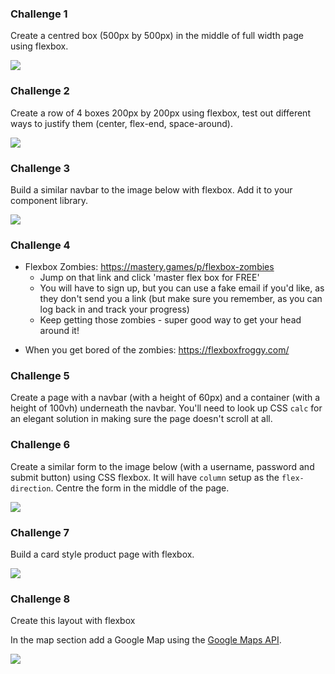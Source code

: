 ### Challenge 1

Create a centred box (500px by 500px) in the middle of full width page using flexbox.

![](https://dl.dropboxusercontent.com/s/0e8znu34zuxd949/basic-flexbox.png?dl=0)

### Challenge 2

Create a row of 4 boxes 200px by 200px using flexbox, test out different ways to justify them (center, flex-end, space-around).

![](https://dl.dropboxusercontent.com/s/9tdzjo4ir5rwrso/flexbox-row.png?dl=0)

### Challenge 3

Build a similar navbar to the image below with flexbox. Add it to your component library.

![](https://dl.dropboxusercontent.com/s/qxtopzvw9s440ua/navbar.png?dl=0)

### Challenge 4
- Flexbox Zombies: https://mastery.games/p/flexbox-zombies
  - Jump on that link and click 'master flex box for FREE'
  - You will have to sign up, but you can use a fake email if you'd like, as they don't send you a link (but make sure you remember, as you can log back in and track your progress)
  - Keep getting those zombies - super good way to get your head around it!

* When you get bored of the zombies: https://flexboxfroggy.com/

### Challenge 5

Create a page with a navbar (with a height of 60px) and a container (with a height of 100vh) underneath the navbar. You'll need to look up CSS `calc` for an elegant solution in making sure the page doesn't scroll at all.

### Challenge 6

Create a similar form to the image below (with a username, password and submit button) using CSS flexbox. It will have `column` setup as the `flex-direction`. Centre the form in the middle of the page.

![](https://dl.dropboxusercontent.com/s/4p2f6vfgt6hk1ob/form.png?dl=0)

### Challenge 7

Build a card style product page with flexbox.

![](https://dl.dropboxusercontent.com/s/u84bvcewozz711g/products-page.png?dl=0)

### Challenge 8

Create this layout with flexbox

In the map section add a Google Map using the [Google Maps API](https://cloud.google.com/maps-platform/maps/).

![](https://media.giphy.com/media/ygx418kE1s656bTCZp/giphy.gif)